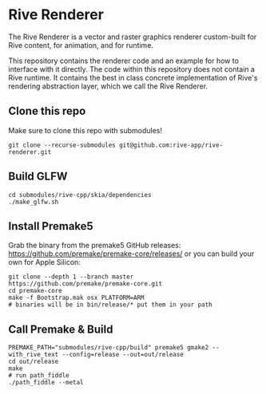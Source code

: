 # Rive Renderer

The Rive Renderer is a vector and raster graphics renderer custom-built for Rive content, for animation, and for runtime.

This repository contains the renderer code and an example for how to interface with it directly. The code within this repository does not contain a Rive runtime. It contains the best in class concrete implementation of Rive's rendering abstraction layer, which we call the Rive Renderer.

## Clone this repo

Make sure to clone this repo with submodules!

```
git clone --recurse-submodules git@github.com:rive-app/rive-renderer.git
```

## Build GLFW

```
cd submodules/rive-cpp/skia/dependencies
./make_glfw.sh
```

## Install Premake5

Grab the binary from the premake5 GitHub releases: https://github.com/premake/premake-core/releases/ or you can build your own for Apple Silicon:

```
git clone --depth 1 --branch master https://github.com/premake/premake-core.git
cd premake-core
make -f Bootstrap.mak osx PLATFORM=ARM
# binaries will be in bin/release/* put them in your path
```

## Call Premake & Build

```
PREMAKE_PATH="submodules/rive-cpp/build" premake5 gmake2 --with_rive_text --config=release --out=out/release
cd out/release
make
# run path_fiddle
./path_fiddle --metal
```
